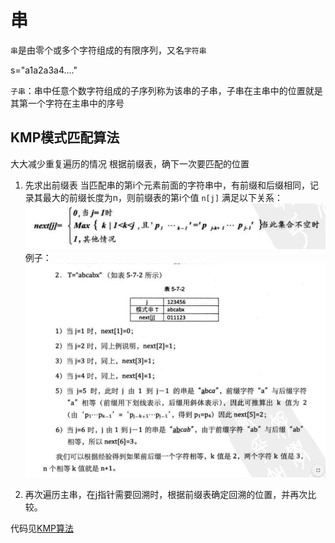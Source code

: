 # 串

`串`是由零个或多个字符组成的有限序列，又名`字符串`

s="a1a2a3a4...."

`子串`：串中任意个数字符组成的子序列称为该串的子串，子串在主串中的位置就是其第一个字符在主串中的序号

## KMP模式匹配算法

大大减少重复遍历的情况
根据前缀表，确下一次要匹配的位置

1. 先求出前缀表
当匹配串的第i个元素前面的字符串中，有前缀和后缀相同，记录其最大的前缀长度为n，则前缀表的第i个值 `n[j]` 满足以下关系：
![图 3](../images/85c1662f49a6241d73be02637893f64739a296bb3cd14c729aa17ea7621c8488.png)  
例子：
![图 4](../images/10d19174c4c315efe987679462fda2942456c03c3b00b9e046509bba7e081aef.png)  

2. 再次遍历主串，在j指针需要回溯时，根据前缀表确定回溯的位置，并再次比较。

代码见[KMP算法](./../数据结构代码/0501KMP算法.go)

